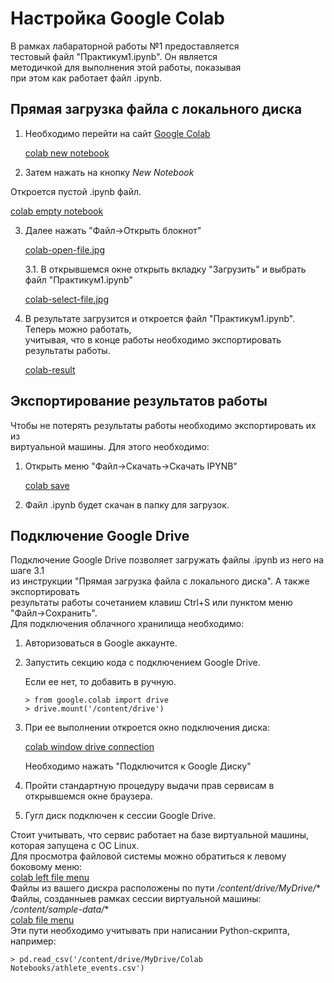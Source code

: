 # Настройка Google Colab
В рамках лабараторной работы №1 предоставляется\
тестовый файл "Практикум1.ipynb". Он является\
методичкой для выполнения этой работы, показывая\
при этом как работает файл .ipynb.

## Прямая загрузка файла с локального диска

1. Необходимо перейти на сайт [Google Colab](https://colab.google/)

   [colab new notebook](im/colab-new-notebook.jpg "главная страница Google Colab")

2. Затем нажать на кнопку *New Notebook*

Откроется пустой .ipynb файл.

   [colab empty notebook](im/colab-empty-notebook.jpg)

3. Далее нажать "Файл->Открыть блокнот"

   [colab-open-file.jpg](im/colab-open-file.jpg)

    3.1. В открывшемся окне открыть вкладку "Загрузить" и выбрать файл "Практикум1.ipynb"
    
      [colab-select-file.jpg](im/colab-select-file.jpg)

4. В результате загрузится и откроется файл "Практикум1.ipynb". Теперь можно работать,\
учитывая, что в конце работы необходимо экспортировать результаты работы.

   [colab-result](im/colab-result.jpg)


## Экспортирование результатов работы
Чтобы не потерять результаты работы необходимо экспортировать их из\
виртуальной машины. Для этого необходимо:
1. Открыть меню "Файл->Скачать->Скачать IPYNB"

   [colab save](im/colab-save.jpg)

2. Файл .ipynb будет скачан в папку для загрузок.


## Подключение Google Drive
Подключение Google Drive позволяет загружать файлы .ipynb из него на шаге 3.1\
из инструкции "Прямая загрузка файла с локального диска". А также экспортировать\
результаты работы сочетанием клавиш Ctrl+S или пунктом меню "Файл->Сохранить".\
Для подключения облачного хранилища необходимо:
1. Авторизоваться в Google аккаунте.
2. Запустить секцию кода с подключением Google Drive.

   Если ее нет, то добавить в ручную.
   ```
   > from google.colab import drive
   > drive.mount('/content/drive')
   ```
3. При ее выполнении откроется окно подключения диска:

   [colab window drive connection](im/colab-win-drive-con.jpg)
   
   Необходимо нажать "Подключится к Google Диску"
   
4. Пройти стандартную процедуру выдачи прав сервисам в открывшемся окне браузера.
5. Гугл диск подключен к сессии Google Drive.


Стоит учитывать, что сервис работает на базе виртуальной машины, которая запущена с ОС Linux.\
Для просмотра файловой системы можно обратиться к левому боковому меню:\
   [colab left file menu](im/colab-left-file-men.jpg)\
Файлы из вашего дискра расположены по пути */content/drive/MyDrive/** \
Файлы, созданныев рамках сессии виртуальной машины: */content/sample-data/** \
   [colab file menu](im/colab-file-menu.jpg)\
Эти пути необходимо учитывать при написании Python-скрипта, например:
```
> pd.read_csv('/content/drive/MyDrive/Colab Notebooks/athlete_events.csv')
```
   

